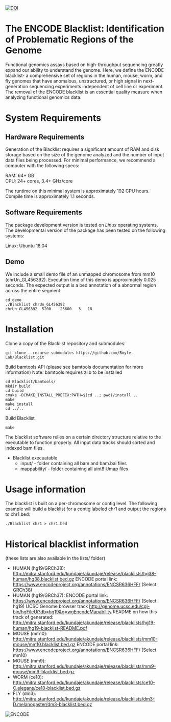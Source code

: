 [![DOI](https://zenodo.org/badge/DOI/10.5281/zenodo.1491733.svg)](https://doi.org/10.5281/zenodo.1491733)

# The ENCODE Blacklist: Identification of Problematic Regions of the Genome

Functional genomics assays based on high-throughput sequencing greatly expand our ability to understand the genome. Here, we define the ENCODE blacklist- a comprehensive set of regions in the human, mouse, worm, and fly genomes that have anomalous, unstructured, or high signal in next-generation sequencing experiments independent of cell line or experiment. The removal of the ENCODE blacklist is an essential quality measure when analyzing functional genomics data.

# System Requirements

## Hardware Requirements
Generation of the Blacklist requires a significant amount of RAM and disk storage based on the size of the genome analyzed and the number of input data files being processed. For minimal performance, we recommend a computer with the following specs:

RAM: 64+ GB  
CPU: 24+ cores, 3.4+ GHz/core

The runtime on this minimal system is approximately 192 CPU hours. Compile time is approximately 1.1 seconds.

## Software Requirements

The package development version is tested on *Linux* operating systems. The developmental version of the package has been tested on the following systems:

Linux: Ubuntu 18.04  

## Demo

We include a small demo file of an unmapped chromosome from mm10 (chrUn_GL456392). Execution time of this demo is approximately 0.025 seconds. The expected output is a bed annotation of a abnormal region across the entire segment:
```
cd demo
./Blacklist chrUn_GL456392
chrUn_GL456392	5200	23600	3	18
```

# Installation
Clone a copy of the Blacklist repository and submodules:

```
git clone --recurse-submodules https://github.com/Boyle-Lab/Blacklist.git
```

Build bamtools API (please see bamtools documentation for more information)
Note: bamtools requires zlib to be installed
```
cd Blacklist/bamtools/
mkdir build
cd build
cmake -DCMAKE_INSTALL_PREFIX:PATH=$(cd ..; pwd)/install ..
make
make install
cd ../..
```

Build Blacklist
```
make
```

The blacklist software relies on a certain directory structure relative to the executable to function properly. All input data tracks should sorted and indexed bam files.
* Blacklist execuatable
   * input/ - folder containing all bam and bam.bai files
   * mappability/ - folder containing all uint8 Umap files
   
# Usage information
The blacklist is built on a per-chromosome or contig level. The following example will build a blacklist for a contig labeled chr1 and output the regions to chr1.bed:
```
./Blacklist chr1 > chr1.bed
```

# Historical blacklist information
(these lists are also available in the lists/ folder)
- HUMAN (hg19/GRCh38): http://mitra.stanford.edu/kundaje/akundaje/release/blacklists/hg38-human/hg38.blacklist.bed.gz
   ENCODE portal link: https://www.encodeproject.org/annotations/ENCSR636HFF/ (Select GRCh38)
- HUMAN (hg19/GRCh37): ENCODE portal link: https://www.encodeproject.org/annotations/ENCSR636HFF/ (Select hg19)
   UCSC Genome browser track http://genome.ucsc.edu/cgi-bin/hgFileUi?db=hg19&g=wgEncodeMapability
   README on how this track of generated: http://mitra.stanford.edu/kundaje/akundaje/release/blacklists/hg19-human/hg19-blacklist-README.pdf
- MOUSE (mm10): http://mitra.stanford.edu/kundaje/akundaje/release/blacklists/mm10-mouse/mm10.blacklist.bed.gz
   ENCODE portal link: https://www.encodeproject.org/annotations/ENCSR636HFF/ (Select mm10)
- MOUSE (mm9): http://mitra.stanford.edu/kundaje/akundaje/release/blacklists/mm9-mouse/mm9-blacklist.bed.gz
- WORM (ce10): http://mitra.stanford.edu/kundaje/akundaje/release/blacklists/ce10-C.elegans/ce10-blacklist.bed.gz
- FLY (dm3): http://mitra.stanford.edu/kundaje/akundaje/release/blacklists/dm3-D.melanogaster/dm3-blacklist.bed.gz

![ENCODE](https://www.encodeproject.org/static/img/encode-logo-small-2x.png) 
